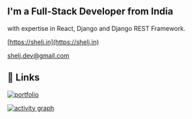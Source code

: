 ## I'm a Full-Stack Developer from India
with expertise in React, Django and Django REST Framework.


[https://shelj.in](https://shelj.in)

[shelj.dev@gmail.com](mailto:shelj.dev@gmail.com)



## 🔗 Links
[![portfolio](https://img.shields.io/badge/my_portfolio-000?style=for-the-badge&logo=ko-fi&logoColor=white)](https://shelj.in)



[![activity graph](https://github-readme-activity-graph.vercel.app/graph?username=shelji&theme=dracula)](https://github-readme-activity-graph.vercel.app/graph?username=shelji&theme=dracula)
